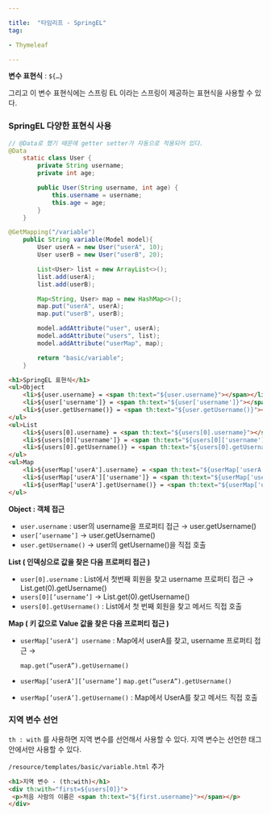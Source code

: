 ```yaml
---

title:  "타임리프 - SpringEL"
tag:

- Thymeleaf

---
```


**변수 표현식** : `${…}`

그리고 이 변수 표현식에는 스프링 EL 이라는 스프링이 제공하는 표현식을 사용할 수 있다. 

### SpringEL 다양한 표현식 사용

```java
// @Data로 했기 때문에 getter setter가 자동으로 적용되어 있다.
@Data
    static class User {
        private String username;
        private int age;

        public User(String username, int age) {
            this.username = username;
            this.age = age;
        }
    }

@GetMapping("/variable")
    public String variable(Model model){
        User userA = new User("userA", 10);
        User userB = new User("userB", 20);

        List<User> list = new ArrayList<>();
        list.add(userA);
        list.add(userB);

        Map<String, User> map = new HashMap<>();
        map.put("userA", userA);
        map.put("userB", userB);

        model.addAttribute("user", userA);
        model.addAttribute("users", list);
        model.addAttribute("userMap", map);

        return "basic/variable";
    }
```

```html
<h1>SpringEL 표현식</h1>
<ul>Object
    <li>${user.username} = <span th:text="${user.username}"></span></li>
    <li>${user['username']} = <span th:text="${user['username']}"></span></li>
    <li>${user.getUsername()} = <span th:text="${user.getUsername()}"></span></li>
</ul>
<ul>List
    <li>${users[0].username} = <span th:text="${users[0].username}"></span></li>
    <li>${users[0]['username']} = <span th:text="${users[0]['username']}"></span></li>
    <li>${users[0].getUsername()} = <span th:text="${users[0].getUsername()}"></span></li>
</ul>
<ul>Map
    <li>${userMap['userA'].username} = <span th:text="${userMap['userA'].username}"></span></li>
    <li>${userMap['userA']['username']} = <span th:text="${userMap['userA']['username']}"></span></li>
    <li>${userMap['userA'].getUsername()} = <span th:text="${userMap['userA'].getUsername()}"></span></li>
</ul>
```

**Object : 객체 접근**

- `user.username` : user의 username을 프로퍼티 접근
→ user.getUsername()
- `user[’username’]` 
→ user.getUsername()
- `user.getUsername()`
→ user의 getUsername()을 직접 호출

**List ( 인덱싱으로 값을 찾은 다음 프로퍼티 접근 )**

- `user[0].username` : List에서 첫번째 회원을 찾고 username 프로퍼티 접근
→ List.get(0).getUsername()
- `users[0][’username’]`
→ List.get(0).getUsername()
- `users[0].getUsername()` : List에서 첫 번째 회원을 찾고 메서드 직접 호출

**Map ( 키 값으로 Value 값을 찾은 다음 프로퍼티 접근 )**

- `userMap[’userA’] username` : Map에서 userA를 찾고, username 프로퍼티 접근 →
    
    `map.get(”userA”).getUsername()`
    
- `userMap[’userA’][’username’]`
`map.get(”userA”).getUsername()`
- `userMap[’userA’].getUsername()` : Map에서 UserA를 찾고 메서드 직접 호출

### 지역 변수 선언

`th : with` 를 사용하면 지역 변수를 선언해서 사용할 수 있다. 지역 변수는 선언한 태그 안에서만 사용할 수 있다.

`/resource/templates/basic/variable.html` 추가

```html
<h1>지역 변수 - (th:with)</h1>
<div th:with="first=${users[0]}">
 <p>처음 사람의 이름은 <span th:text="${first.username}"></span></p>
</div>
```